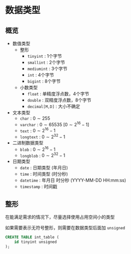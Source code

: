 # 数据类型

## 概览

-   数值类型
    -   整形
        -   `tinyint` : 1个字节
        -   `smallint` : 2个字节
        -   `mediumint` : 3个字节
        -   `int` : 4个字节
        -   `bigint` : 8个字节
    -   小数类型
        -   `float` : 单精度浮点数，4个字节
        -   `double` : 双精度浮点数，8个字节
        -   `decimal[M,D]` : 大小不确定
-   文本类型
    -   `char` : $0 \sim 255$
    -   `varchar` : $0 \sim 65535$  [$0 \sim 2^{16} - 1$]
    -   `text` : $0 \sim 2^{16} - 1$
    -   `longtext` : $0 \sim 2^{32} - 1$
-   二进制数据类型
    -   `blob` : $0 \sim 2^{16} - 1$
    -   `longblob` : $0 \sim 2^{32} - 1$
-   日期类型
    -   `date` : 日期类型 (年月日)
    -   `time` : 时间类型 (时分秒)
    -   `datetime` : 年月日 时分秒 (YYYY-MM-DD HH:mm:ss)
    -   `timestamp` : 时间戳

## 整形

在能满足需求的情况下，尽量选择使用占用空间小的类型

如果需要表示无符号整形，则需要在数据类型后面加 `unsigned`

```sql
CREATE TABLE int_table (
    id tinyint unsigned
);
```

